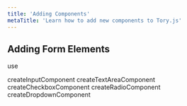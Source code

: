 ```yaml
---
title: 'Adding Components'
metaTitle: 'Learn how to add new components to Tory.js'
---
```


## Adding Form Elements

use

createInputComponent
createTextAreaComponent
createCheckboxComponent
createRadioComponent
createDropdownComponent
